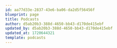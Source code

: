 ```yaml
---
id: aa77d33e-2837-43e6-ba06-da2d5f56456f
blueprint: page
title: Podcasts
author: d5ab20b3-388d-4650-bb43-d170de415ebf
updated_by: d5ab20b3-388d-4650-bb43-d170de415ebf
updated_at: 1720644321
template: podcasts
---
```

